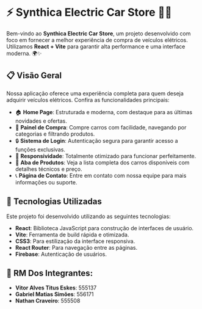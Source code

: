 # ⚡ Synthica Electric Car Store 🚗🔋

Bem-vindo ao **Synthica Electric Car Store**, um projeto desenvolvido com foco em fornecer a melhor experiência de compra de veículos elétricos. Utilizamos **React + Vite** para garantir alta performance e uma interface moderna. 🌍✨

## 📋 Visão Geral

Nossa aplicação oferece uma experiência completa para quem deseja adquirir veículos elétricos. Confira as funcionalidades principais:

- 🏠 **Home Page**: Estruturada e moderna, com destaque para as últimas novidades e ofertas.
- 🛒 **Painel de Compra**: Compre carros com facilidade, navegando por categorias e filtrando produtos.
- 🔒 **Sistema de Login**: Autenticação segura para garantir acesso a funções exclusivas.
- 📱 **Responsividade**: Totalmente otimizado para funcionar perfeitamente.
- 🚗 **Aba de Produtos**: Veja a lista completa dos carros disponíveis com detalhes técnicos e preço.
- 📞 **Página de Contato**: Entre em contato com nossa equipe para mais informações ou suporte.

## 🚀 Tecnologias Utilizadas

Este projeto foi desenvolvido utilizando as seguintes tecnologias:

- **React**: Biblioteca JavaScript para construção de interfaces de usuário.
- **Vite**: Ferramenta de build rápida e otimizada.
- **CSS3**: Para estilização da interface responsiva.
- **React Router**: Para navegação entre as páginas.
- **Firebase**: Autenticação de usuários.

## 🤝 RM Dos Integrantes:

- **Vitor Alves Titus Eskes**: 555137
- **Gabriel Matias Simões**: 556171 
- **Nathan Craveiro**: 555508
